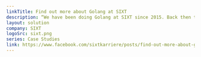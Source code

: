 ```yaml
---
linkTitle: Find out more about Golang at SIXT
description: “We have been doing Golang at SIXT since 2015. Back then there was not that many people here in our area which were doing Golang in production mode, mostly side projects. So it was really a bold move from our side but it proved to be quite successful. Fast forward to 2019 we have over 15 teams doing Golang. Many of the applications they have built are basically foundation for most of our mobility product offer including Rent, Ride and Share.”
layout: solution
company: SIXT
logoSrc: sixt.png
series: Case Studies
link: https://www.facebook.com/sixtkarriere/posts/find-out-more-about-golang-at-sixt-to-become-a-godeveloper-mfd-at-sixt-click-her/2049632898495842/
---
```

